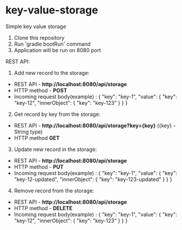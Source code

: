 # key-value-storage
Simple key value storage

1) Clone this repository
2) Run 'gradle bootRun' command
3) Application will be run on 8080 port

REST API:

1) Add new record to the storage:
- REST API - **http://localhost:8080/api/storage**
- HTTP method - **POST**
- Incoming request body(example) : 
{
	"key": "key-1",
	"value": {
		"key": "key-12",
		"innerObject": {
			"key": "key-123"
		}
	}
}

2) Get record by key from the storage:
- REST API - **http://localhost:8080/api/storage?key={key}** ({key} - String type)
- HTTP method **GET**

3) Update new record in the storage:
- REST API - **http://localhost:8080/api/storage**
- HTTP method - **PUT**
- Incoming request body(example) : 
{
   	"key": "key-1",
   	"value": {
   		"key": "key-12-updated",
   		"innerObject": {
   			"key": "key-123-updated"
   		}
   	}
}
   
4) Remove record from the storage:
- REST API - **http://localhost:8080/api/storage**
- HTTP method - **DELETE**
- Incoming request body(example) : 
{
	"key": "key-1",
	"value": {
		"key": "key-12",
		"innerObject": {
			"key": "key-123"
		}
	}
} 